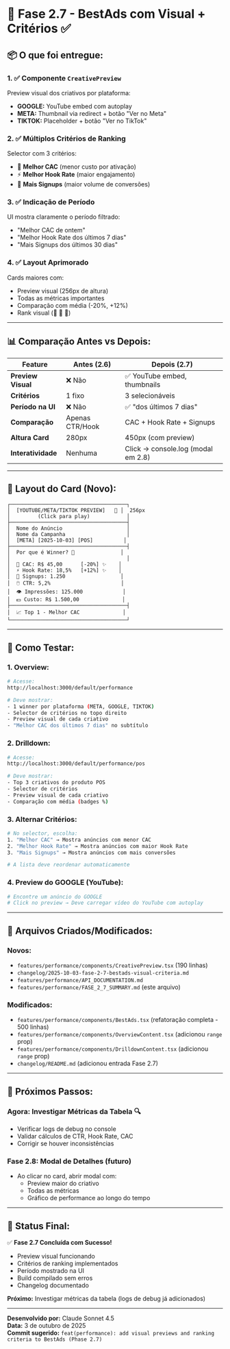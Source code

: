 # 🎯 Fase 2.7 - BestAds com Visual + Critérios ✅

## 📦 O que foi entregue:

### 1. ✅ **Componente `CreativePreview`**
Preview visual dos criativos por plataforma:
- **GOOGLE:** YouTube embed com autoplay
- **META:** Thumbnail via redirect + botão "Ver no Meta"
- **TIKTOK:** Placeholder + botão "Ver no TikTok"

### 2. ✅ **Múltiplos Critérios de Ranking**
Selector com 3 critérios:
- 🎯 **Melhor CAC** (menor custo por ativação)
- ⚡ **Melhor Hook Rate** (maior engajamento)
- 👥 **Mais Signups** (maior volume de conversões)

### 3. ✅ **Indicação de Período**
UI mostra claramente o período filtrado:
- "Melhor CAC de ontem"
- "Melhor Hook Rate dos últimos 7 dias"
- "Mais Signups dos últimos 30 dias"

### 4. ✅ **Layout Aprimorado**
Cards maiores com:
- Preview visual (256px de altura)
- Todas as métricas importantes
- Comparação com média (-20%, +12%)
- Rank visual (🥇 🥈 🥉)

---

## 📊 Comparação Antes vs Depois:

| Feature | Antes (2.6) | Depois (2.7) |
|---------|-------------|--------------|
| **Preview Visual** | ❌ Não | ✅ YouTube embed, thumbnails |
| **Critérios** | 1 fixo | 3 selecionáveis |
| **Período na UI** | ❌ Não | ✅ "dos últimos 7 dias" |
| **Comparação** | Apenas CTR/Hook | CAC + Hook Rate + Signups |
| **Altura Card** | 280px | 450px (com preview) |
| **Interatividade** | Nenhuma | Click → console.log (modal em 2.8) |

---

## 🎨 Layout do Card (Novo):

```
┌──────────────────────────────────────┐
│  [YOUTUBE/META/TIKTOK PREVIEW]   🥇 │  256px
│         (Click para play)            │
├──────────────────────────────────────┤
│  Nome do Anúncio                     │
│  Nome da Campanha                    │
│  [META] [2025-10-03] [POS]          │
├──────────────────────────────────────┤
│  Por que é Winner? 🎯               │
│                                      │
│  🎯 CAC: R$ 45,00      [-20%] ✨    │
│  ⚡ Hook Rate: 18,5%   [+12%] ✨    │
│  👥 Signups: 1.250                  │
│  🖱️ CTR: 5,2%                       │
│  👁️ Impressões: 125.000             │
│  💵 Custo: R$ 1.500,00              │
├──────────────────────────────────────┤
│  📈 Top 1 - Melhor CAC              │
└──────────────────────────────────────┘
```

---

## 🧪 Como Testar:

### **1. Overview:**
```bash
# Acesse:
http://localhost:3000/default/performance

# Deve mostrar:
- 1 winner por plataforma (META, GOOGLE, TIKTOK)
- Selector de critérios no topo direito
- Preview visual de cada criativo
- "Melhor CAC dos últimos 7 dias" no subtítulo
```

### **2. Drilldown:**
```bash
# Acesse:
http://localhost:3000/default/performance/pos

# Deve mostrar:
- Top 3 criativos do produto POS
- Selector de critérios
- Preview visual de cada criativo
- Comparação com média (badges %)
```

### **3. Alternar Critérios:**
```bash
# No selector, escolha:
1. "Melhor CAC" → Mostra anúncios com menor CAC
2. "Melhor Hook Rate" → Mostra anúncios com maior Hook Rate
3. "Mais Signups" → Mostra anúncios com mais conversões

# A lista deve reordenar automaticamente
```

### **4. Preview do GOOGLE (YouTube):**
```bash
# Encontre um anúncio do GOOGLE
# Click no preview → Deve carregar vídeo do YouTube com autoplay
```

---

## 📁 Arquivos Criados/Modificados:

### **Novos:**
- `features/performance/components/CreativePreview.tsx` (190 linhas)
- `changelog/2025-10-03-fase-2-7-bestads-visual-criteria.md`
- `features/performance/API_DOCUMENTATION.md`
- `features/performance/FASE_2_7_SUMMARY.md` (este arquivo)

### **Modificados:**
- `features/performance/components/BestAds.tsx` (refatoração completa - 500 linhas)
- `features/performance/components/OverviewContent.tsx` (adicionou `range` prop)
- `features/performance/components/DrilldownContent.tsx` (adicionou `range` prop)
- `changelog/README.md` (adicionou entrada Fase 2.7)

---

## 🔄 Próximos Passos:

### **Agora: Investigar Métricas da Tabela** 🔍
- Verificar logs de debug no console
- Validar cálculos de CTR, Hook Rate, CAC
- Corrigir se houver inconsistências

### **Fase 2.8: Modal de Detalhes** (futuro)
- Ao clicar no card, abrir modal com:
  - Preview maior do criativo
  - Todas as métricas
  - Gráfico de performance ao longo do tempo

---

## 🎯 Status Final:

✅ **Fase 2.7 Concluída com Sucesso!**

- Preview visual funcionando
- Critérios de ranking implementados
- Período mostrado na UI
- Build compilado sem erros
- Changelog documentado

**Próximo:** Investigar métricas da tabela (logs de debug já adicionados)

---

**Desenvolvido por:** Claude Sonnet 4.5  
**Data:** 3 de outubro de 2025  
**Commit sugerido:** `feat(performance): add visual previews and ranking criteria to BestAds (Phase 2.7)`




